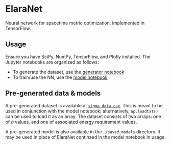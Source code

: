 # ElaraNet

Neural network for spacetime metric optimization, implemented in TensorFlow.

## Usage

Ensure you have SciPy, NumPy, TensorFlow, and Plotly installed. The Jupyter notebooks are organized as follows:

- To generate the dataset, use the [generator notebook](https://github.com/elaraproject/elara-net/blob/main/ElaraNet%20Generator.ipynb)
- To train/use the NN, use the [model notebook](https://github.com/elaraproject/elara-net/blob/main/ElaraNet%20Model.ipynb)

## Pre-generated data & models

A pre-generated dataset is available at [`sigma_data.csv`](./sigma_data.csv). This is meant to be used in conjunction with the model notebook; alternatively, `np.loadtxt()` can be used to load it as an array. The dataset consists of two arrays: one of $\sigma$ values, and one of associated energy requirement values.

A pre-generated model is also available in the `./saved_models` directory. It may be used in place of ElaraNet continaed in the model notebook in usage.

